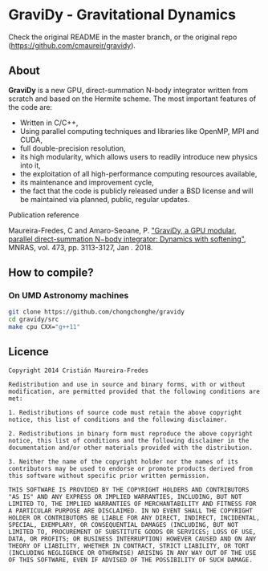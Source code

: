 # GraviDy -  Gravitational Dynamics

Check the original README in the master branch, or the original repo (https://github.com/cmaureir/gravidy).

## About

**GraviDy** is a new GPU, direct-summation N-body integrator written from scratch and based on the
Hermite scheme. The most important features of the code are:

 * Written in C/C++,
 * Using parallel computing techniques and libraries like OpenMP, MPI and CUDA,
 * full double-precision resolution,
 * its high modularity, which allows users to readily introduce new physics into it,
 * the exploitation of all high-performance computing resources available,
 * its maintenance and improvement cycle,
 * the fact that the code is publicly released under a BSD license and will be maintained via planned, public, regular updates.

Publication reference

Maureira-Fredes, C and Amaro-Seoane, P. ["GraviDy, a GPU modular, parallel direct-summation N−body integrator: Dynamics with softening"](https://arxiv.org/abs/1702.00440), MNRAS, vol. 473, pp. 3113-3127, Jan . 2018.

## How to compile?

### On UMD Astronomy machines

```sh
git clone https://github.com/chongchonghe/gravidy
cd gravidy/src
make cpu CXX="g++11"
```

## Licence

```
Copyright 2014 Cristián Maureira-Fredes

Redistribution and use in source and binary forms, with or without modification, are permitted provided that the following conditions are met:

1. Redistributions of source code must retain the above copyright notice, this list of conditions and the following disclaimer.

2. Redistributions in binary form must reproduce the above copyright notice, this list of conditions and the following disclaimer in the documentation and/or other materials provided with the distribution.

3. Neither the name of the copyright holder nor the names of its contributors may be used to endorse or promote products derived from this software without specific prior written permission.

THIS SOFTWARE IS PROVIDED BY THE COPYRIGHT HOLDERS AND CONTRIBUTORS "AS IS" AND ANY EXPRESS OR IMPLIED WARRANTIES, INCLUDING, BUT NOT LIMITED TO, THE IMPLIED WARRANTIES OF MERCHANTABILITY AND FITNESS FOR A PARTICULAR PURPOSE ARE DISCLAIMED. IN NO EVENT SHALL THE COPYRIGHT HOLDER OR CONTRIBUTORS BE LIABLE FOR ANY DIRECT, INDIRECT, INCIDENTAL, SPECIAL, EXEMPLARY, OR CONSEQUENTIAL DAMAGES (INCLUDING, BUT NOT LIMITED TO, PROCUREMENT OF SUBSTITUTE GOODS OR SERVICES; LOSS OF USE, DATA, OR PROFITS; OR BUSINESS INTERRUPTION) HOWEVER CAUSED AND ON ANY THEORY OF LIABILITY, WHETHER IN CONTRACT, STRICT LIABILITY, OR TORT (INCLUDING NEGLIGENCE OR OTHERWISE) ARISING IN ANY WAY OUT OF THE USE OF THIS SOFTWARE, EVEN IF ADVISED OF THE POSSIBILITY OF SUCH DAMAGE.
```
